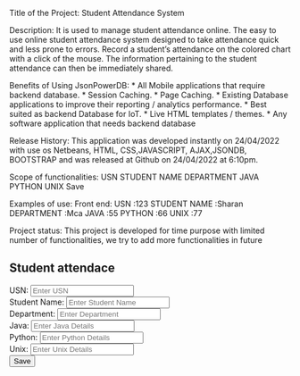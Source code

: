 
Title of the Project: Student Attendance System

Description: It is used to manage student attendance online. The easy to use online student attendance system designed to take attendance 
quick and less prone to errors. Record a student’s attendance on the colored chart with a click of the mouse. The information pertaining to the student
attendance can then be immediately shared.

Benefits of Using JsonPowerDB:
      * All Mobile applications that require backend database.
      * Session Caching.
      * Page Caching.
      * Existing Database applications to improve their reporting / analytics performance.
      * Best suited as backend Database for IoT.
      * Live HTML templates / themes.
      * Any software application that needs backend database
      
Release History:
      This application was developed instantly on 24/04/2022 with use os Netbeans, HTML, CSS,JAVASCRIPT, AJAX,JSONDB, BOOTSTRAP and was released
      at Github on 24/04/2022 at 6:10pm.
 
 Scope of functionalities:
      USN
      STUDENT NAME
      DEPARTMENT
      JAVA
      PYTHON
      UNIX
      Save
         
 Examples of use:
      Front end:
      USN          :123
      STUDENT NAME :Sharan
      DEPARTMENT   :Mca
      JAVA          :55
      PYTHON        :66
      UNIX          :77
      
   Project status:
            This project is developed for time purpose with limited number of functionalities, we try to add more functionalities in future
         
         
<Codings>         
         
<!DOCTYPE html>
<!--
To change this license header, choose License Headers in Project Properties.
To change this template file, choose Tools | Templates
and open the template in the editor.
-->
<html lang="en">
<head>
<title>Bootstrap Example</title>
<meta charset="utf-8">
<meta name="viewport" content="width=device-width, initial-scale=1">
<link rel="stylesheet"
href="https://maxcdn.bootstrapcdn.com/bootstrap/3.4.1/css/bootstrap.min.css">
<script
src="https://ajax.googleapis.com/ajax/libs/jquery/3.5.1/jquery.min.js"></script>
<script
src="https://maxcdn.bootstrapcdn.com/bootstrap/3.4.1/js/bootstrap.min.js"></script>
</head>
<body>
<div class="container">
<h2>Student attendace</h2>
<form id="empForm" method="post">
<div class="form-group">
<span><label for="empId">USN:</label> <label id="empIdMsg">
</label></span>
<input type="text" class="form-control" name="empId" id="empId"
placeholder="Enter USN" required>
</div>
<div class="form-group">
<label for="empName">Student Name:</label>
<input type="text" class="form-control" id="empName"
placeholder="Enter Student Name" name="empName">
</div>
<div class="form-group">
<label for="empEmail">Department:</label>
<input type="email" class="form-control" id="empEmail"
placeholder="Enter Department" name="empEmail">
</div>
<div class="form-group">
<label for="empEmail">Java:</label>
<input type="email" class="form-control" id="empJava"
placeholder="Enter Java Details" name="empEmail">
</div>
<div class="form-group">
<label for="empEmail">Python:</label>
<input type="email" class="form-control" id="empPython"
placeholder="Enter Python Details" name="empEmail">
</div>
<div class="form-group">
<label for="empEmail">Unix:</label>
<input type="email" class="form-control" id="empUnix"
placeholder="Enter Unix Details" name="empEmail">
</div>
<input type="button" class="btn btn-primary" id="empSave" value="Save"
onclick="saveEmployee();">
</form>
</div>
<script>
$("#empId").focus();
function validateAndGetFormData() {
var empIdVar = $("#empId").val();
if (empIdVar === "") {
alert("Employee ID Required Value");
$("#empId").focus();
return "";
}
var empNameVar = $("#empName").val();
if (empNameVar === "") {
alert("Employee Name is Required Value");
$("#empName").focus();
return "";
}
var empEmailVar = $("#empEmail").val();
if (empEmailVar === "") {
alert("Employee Email is Required Value");
$("#empEmail").focus();
return "";
}
var empJavaVar = $("#empJava").val();
if (empJavaVar === "") {
alert("Java details required");
$("#empJava").focus();
return "";
}
var empPythonVar = $("#empPython").val();
if (empPythonVar === "") {
alert("python details required");
$("#empPython").focus();
return "";
}
var empUnixVar = $("#empUnix").val();
if (empUnixVar === "") {
alert("Unix details required");
$("#empUnix").focus();
return "";
}
var jsonStrObj = {
empId: empIdVar,
empName: empNameVar,
empEmail: empEmailVar,
empJava: empJavaVar,
empPython: empPythonVar,
empUnix: empUnixVar,
};
return JSON.stringify(jsonStrObj);
}
// This method is used to create PUT Json request.
function createPUTRequest(connToken, jsonObj, dbName, relName) {
var putRequest = "{\n"
+ "\"token\" : \""
+ connToken
+ "\","
+ "\"dbName\": \""
+ dbName
+ "\",\n" + "\"cmd\" : \"PUT\",\n"
+ "\"rel\" : \""
+ relName + "\","
+ "\"jsonStr\": \n"
+ jsonObj
+ "\n"
+ "}";
return putRequest;
}
function executeCommand(reqString, dbBaseUrl, apiEndPointUrl) {
var url = dbBaseUrl + apiEndPointUrl;
var jsonObj;
$.post(url, reqString, function (result) {
jsonObj = JSON.parse(result);
}).fail(function (result) {
var dataJsonObj = result.responseText;
jsonObj = JSON.parse(dataJsonObj);
});
return jsonObj;
}
function resetForm() {
$("#empId").val("")
$("#empName").val("");
$("#empEmail").val("");
$("#empJava").val("");
$("#empPython").val("");
$("#empUnix").val("");
$("#empId").focus();
}
function saveEmployee() {
var jsonStr = validateAndGetFormData();
if (jsonStr === "") {
return;
}
var putReqStr = createPUTRequest("90938625|-31949286451693115|90946106",
jsonStr, "Student", "Stu-rel");
alert(putReqStr);
jQuery.ajaxSetup({async: false});
var resultObj = executeCommand(putReqStr,
"http://api.login2explore.com:5577", "/api/iml");
alert(JSON.stringify(resultObj));
jQuery.ajaxSetup({async: true});
resetForm();
}
</script>
</body>
</html>
